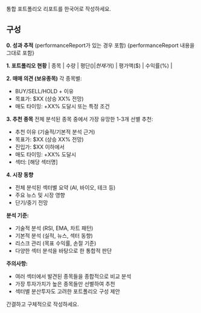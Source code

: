 통합 포트폴리오 리포트를 한국어로 작성하세요.

## 구성

**0. 성과 추적** (performanceReport가 있는 경우 포함)
{performanceReport 내용을 그대로 포함}

**1. 포트폴리오 현황**
| 종목 | 수량 | 평단($) | 현재가($) | 평가액($) | 수익률(%) |

**2. 매매 의견 (보유종목)**
각 종목별: 
- BUY/SELL/HOLD + 이유
- 목표가: $XX (상승 XX% 전망)
- 매도 타이밍: +XX% 도달시 또는 특정 조건

**3. 추천 종목**
전체 분석된 종목 중에서 가장 유망한 1-3개 선별 추천:
- 추천 이유 (기술적/기본적 분석 근거)
- 목표가: $XX (상승 XX% 전망) 
- 진입가: $XX 이하에서
- 매도 타이밍: +XX% 도달시
- 섹터: [해당 섹터명]

**4. 시장 동향**
- 전체 분석된 섹터별 요약 (AI, 바이오, 테크 등)
- 주요 뉴스 및 시장 영향
- 단기/중기 전망

**분석 기준:**
- 기술적 분석 (RSI, EMA, 차트 패턴)
- 기본적 분석 (실적, 뉴스, 섹터 동향)  
- 리스크 관리 (목표 수익률, 손절 기준)
- 다양한 섹터 분석을 바탕으로 한 통합적 판단

**주의사항:**
- 여러 섹터에서 발견된 종목들을 종합적으로 비교 분석
- 가장 투자가치가 높은 종목들만 선별하여 추천
- 섹터별 분산투자도 고려한 포트폴리오 구성 제안

간결하고 구체적으로 작성하세요.